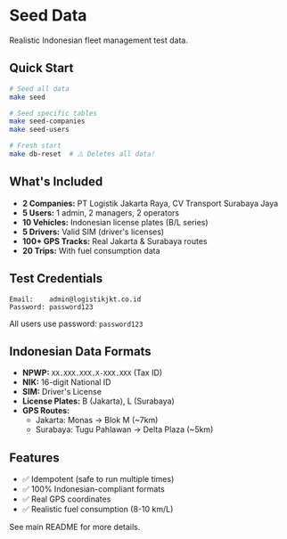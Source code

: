 # Seed Data

Realistic Indonesian fleet management test data.

## Quick Start

```bash
# Seed all data
make seed

# Seed specific tables
make seed-companies
make seed-users

# Fresh start
make db-reset  # ⚠️ Deletes all data!
```

## What's Included

- **2 Companies:** PT Logistik Jakarta Raya, CV Transport Surabaya Jaya
- **5 Users:** 1 admin, 2 managers, 2 operators
- **10 Vehicles:** Indonesian license plates (B/L series)
- **5 Drivers:** Valid SIM (driver's licenses)
- **100+ GPS Tracks:** Real Jakarta & Surabaya routes
- **20 Trips:** With fuel consumption data

## Test Credentials

```
Email:    admin@logistikjkt.co.id
Password: password123
```

All users use password: `password123`

## Indonesian Data Formats

- **NPWP:** `XX.XXX.XXX.X-XXX.XXX` (Tax ID)
- **NIK:** 16-digit National ID
- **SIM:** Driver's License
- **License Plates:** B (Jakarta), L (Surabaya)
- **GPS Routes:**
  - Jakarta: Monas → Blok M (~7km)
  - Surabaya: Tugu Pahlawan → Delta Plaza (~5km)

## Features

- ✅ Idempotent (safe to run multiple times)
- ✅ 100% Indonesian-compliant formats
- ✅ Real GPS coordinates
- ✅ Realistic fuel consumption (8-10 km/L)

See main README for more details.
